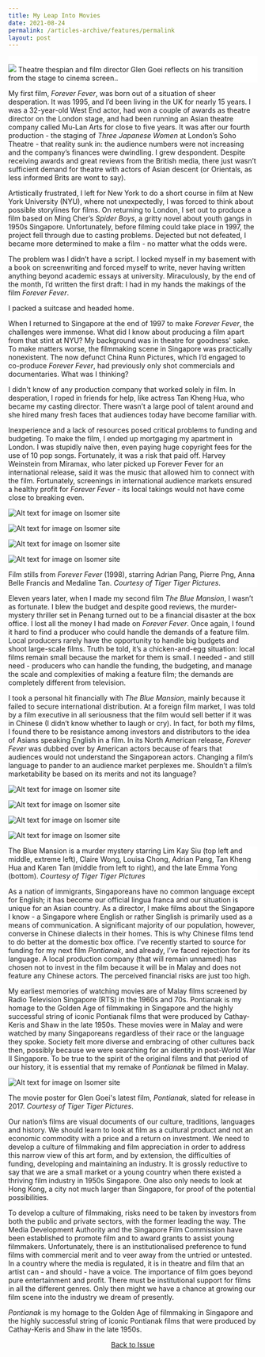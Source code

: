 ```yaml
---
title: My Leap Into Movies
date: 2021-08-24
permalink: /articles-archive/features/permalink
layout: post
---
```

<div style="background-color: white;">
<br>
<img src="/images/vol-11-issue-1/myleapintomovies/Glen_Goei_profile.jpg">
Theatre thespian and film director Glen Goei reflects on his transition from the stage to cinema screen..
</div>	

My first film, <i>Forever Fever</i>, was born out of a situation of sheer desperation. It was 1995, and I’d been living in the UK for nearly 15 years. I was a 32-year-old West End actor, had won a couple of awards as theatre director on the London stage, and had been running an Asian theatre company called Mu-Lan Arts for close to five years. It was after our fourth production - the staging of <i>Three Japanese Women</i> at London’s Soho Theatre - that reality sunk in: the audience numbers were not increasing and the company’s finances were dwindling. I grew despondent. Despite receiving awards and great reviews from the British media, there just wasn’t sufficient demand for theatre with actors of Asian descent (or Orientals, as less informed Brits are wont to say). 

Artistically frustrated, I left for New York to do a short course in film at New York University (NYU), where not unexpectedly, I was forced to think about possible storylines for films. On returning to London, I set out to produce a film based on Ming Cher’s <i>Spider Boys</i>, a gritty novel about youth gangs in 1950s Singapore. Unfortunately, before filming could take place in 1997, the project fell through due to casting problems. Dejected but not defeated, I became more determined to make a film - no matter what the odds were. 

The problem was I didn’t have a script. I locked myself in my basement with a book on screenwriting and forced myself to write, never having written anything beyond academic essays at university. Miraculously, by the end of the month, I’d written the first draft: I had in my hands the makings of the film <i>Forever Fever</i>. 

I packed a suitcase and headed home.
 
When I returned to Singapore at the end of 1997 to make <i>Forever Fever</i>, the challenges were immense. What did I know about producing a film apart from that stint at NYU? My background was in theatre for goodness' sake. To make matters worse, the filmmaking scene in Singapore was practically nonexistent. The now defunct China Runn Pictures, which I’d engaged to co-produce <i>Forever Fever</i>, had previously only shot commercials and documentaries. What was I thinking? 

I didn't know of any production company that worked solely in film. In desperation, I roped in friends for help, like actress Tan Kheng Hua, who became my casting director. There wasn’t a large pool of talent around and she hired many fresh faces that audiences today have become familiar with.

 Inexperience and a lack of resources posed critical problems to funding and budgeting. To make the film, I ended up mortgaging my apartment in London. I was stupidly naïve then, even paying huge copyright fees for the use of 10 pop songs. Fortunately, it was a risk that paid off. Harvey Weinstein from Miramax, who later picked up Forever Fever for an international release, said it was the music that allowed him to connect with the film. Fortunately, screenings in international audience markets ensured a healthy profit for <i>Forever Fever</i> - its local takings would not have come close to breaking even.
 
![Alt text for image on Isomer site](/images/vol-11-issue-1/myleapintomovies/Forever_Fever.jpg)
<div style="background-color: white;"></div>
	
![Alt text for image on Isomer site](/images/vol-11-issue-1/myleapintomovies/Forever_Fever_2.jpg)
<div style="background-color: white;"></div>
	
![Alt text for image on Isomer site](/images/vol-11-issue-1/myleapintomovies/Forever_Fever_3.jpg)
<div style="background-color: white;"></div>
	
![Alt text for image on Isomer site](/images/vol-11-issue-1/myleapintomovies/Forever_Fever_5.jpg)
<div style="background-color: white;">
Film stills from <i>Forever Fever</i> (1998), starring Adrian Pang, Pierre Png, Anna Belle Francis and Medaline Tan. <i>Courtesy of Tiger Tiger Pictures</i>.</div>

Eleven years later, when I made my second film <i>The Blue Mansion</i>, I wasn’t as fortunate. I blew the budget and despite good reviews, the murder-mystery thriller set in Penang turned out to be a financial disaster at the box office. I lost all the money I had made on <i>Forever Fever</i>. Once again, I found it hard to find a producer who could handle the demands of a feature film. Local producers rarely have the opportunity to handle big budgets and shoot large-scale films. Truth be told, it’s a chicken-and-egg situation: local films remain small because the market for them is small. I needed - and still need - producers who can handle the funding, the budgeting, and manage the scale and complexities of making a feature film; the demands are completely different from television. 

I took a personal hit financially with <i>The Blue Mansion</i>, mainly because it failed to secure international distribution. At a foreign film market, I was told by a film executive in all seriousness that the film would sell better if it was in Chinese (I didn’t know whether to laugh or cry). In fact, for both my films, I found there to be resistance among investors and distributors to the idea of Asians speaking English in a film. In its North American release, <i>Forever Fever</i> was dubbed over by American actors because of fears that audiences would not understand the Singaporean actors. Changing a film’s language to pander to an audience market perplexes me. Shouldn’t a film’s marketability be based on its merits and not its language? 
	
![Alt text for image on Isomer site](/images/vol-11-issue-1/myleapintomovies/TheBlueMansionPoster1.jpg)<div style="background-color: white;"></div>
	
![Alt text for image on Isomer site](/images/vol-11-issue-1/myleapintomovies/The_Blue_Mansion_4.jpg)<div style="background-color: white;"></div>
	
![Alt text for image on Isomer site](/images/vol-11-issue-1/myleapintomovies/The_Blue_Mansion_5.jpg)<div style="background-color: white;"></div>
	
![Alt text for image on Isomer site](/images/vol-11-issue-1/myleapintomovies/The_Blue_Mansion.jpg)
<div style="background-color: white;">The Blue Mansion is a murder mystery starring Lim Kay Siu (top left and middle, extreme left), Claire Wong, Louisa Chong, Adrian Pang, Tan Kheng Hua and Karen Tan (middle from left to right), and the late Emma Yong (bottom). <i>Courtesy of Tiger Tiger Pictures</i></div>
	
As a nation of immigrants, Singaporeans have no common language except for English; it has become our official lingua franca and our situation is unique for an Asian country. As a director, I make films about the Singapore I know - a Singapore where English or rather Singlish is primarily used as a means of communication. A significant majority of our population, however, converse in Chinese dialects in their homes. This is why Chinese films tend to do better at the domestic box office. I’ve recently started to source for funding for my next film <i>Pontianak</i>, and already, I’ve faced rejection for its language. A local production company (that will remain unnamed) has chosen not to invest in the film because it will be in Malay and does not feature any Chinese actors. The perceived financial risks are just too high. 
	
My earliest memories of watching movies are of Malay films screened by Radio Television Singapore (RTS) in the 1960s and 70s. Pontianak is my homage to the Golden Age of filmmaking in Singapore and the highly successful string of iconic Pontianak films that were produced by Cathay-Keris and Shaw in the late 1950s. These movies were in Malay and were watched by many Singaporeans regardless of their race or the language they spoke. Society felt more diverse and embracing of other cultures back then, possibly because we were searching for an identity in post-World War II Singapore. To be true to the spirit of the original films and that period of our history, it is essential that my remake of <i>Pontianak</i> be filmed in Malay. 
	
![Alt text for image on Isomer site](/images/vol-11-issue-1/myleapintomovies/Pontianak.jpg)
<div style="background-color: white;">The movie poster for Glen Goei's latest film, <i>Pontianak</i>, slated for release in 2017. <i>Courtesy of Tiger Tiger Pictures</i>.</div>

Our nation’s films are visual documents of our culture, traditions, languages and history. We should learn to look at film as a cultural product and not an economic commodity with a price and a return on investment. We need to develop a culture of filmmaking and film appreciation in order to address this narrow view of this art form, and by extension, the difficulties of funding, developing and maintaining an industry. It is grossly reductive to say that we are a small market or a young country when there existed a thriving film industry in 1950s Singapore. One also only needs to look at Hong Kong, a city not much larger than Singapore, for proof of the potential possibilities. 

To develop a culture of filmmaking, risks need to be taken by investors from both the public and private sectors, with the former leading the way. The Media Development Authority and the Singapore Film Commission have been established to promote film and to award grants to assist young filmmakers. Unfortunately, there is an institutionalised preference to fund films with commercial merit and to veer away from the untried or untested. In a country where the media is regulated, it is in theatre and film that an artist can - and should - have a voice. The importance of film goes beyond pure entertainment and profit. There must be institutional support for films in all the different genres. Only then might we have a chance at growing our film scene into the industry we dream of presently.

<i>Pontianak</i> is my homage to the Golden Age of filmmaking in Singapore and the highly successful string of iconic Pontianak films that were produced by Cathay-Keris and Shaw in the late 1950s.
	
<a href="https://nlb-ba-staging.netlify.app/vol-11/issue-1/Apr-jun-2015/"><center>Back to Issue</center></a>
